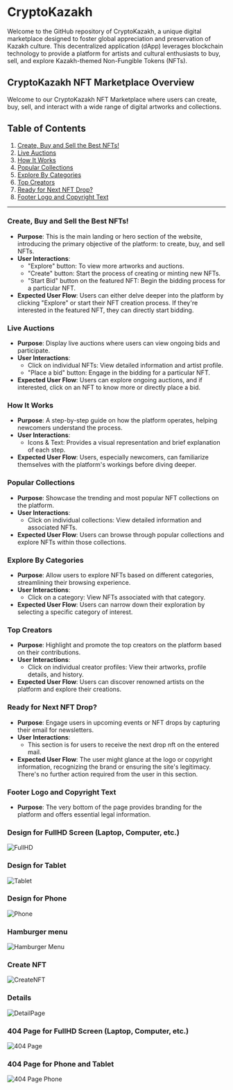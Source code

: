 # CryptoKazakh
Welcome to the GitHub repository of CryptoKazakh, a unique digital marketplace designed to foster global appreciation and preservation of Kazakh culture. This decentralized application (dApp) leverages blockchain technology to provide a platform for artists and cultural enthusiasts to buy, sell, and explore Kazakh-themed Non-Fungible Tokens (NFTs).

## CryptoKazakh NFT Marketplace Overview

Welcome to our CryptoKazakh NFT Marketplace where users can create, buy, sell, and interact with a wide range of digital artworks and collections.

## Table of Contents
1. [Create, Buy and Sell the Best NFTs!](#create-buy-and-sell-the-best-nfts)
2. [Live Auctions](#live-auctions)
3. [How It Works](#how-it-works)
4. [Popular Collections](#popular-collections)
5. [Explore By Categories](#explore-by-categories)
6. [Top Creators](#top-creators)
7. [Ready for Next NFT Drop?](#ready-for-next-nft-drop)
8. [Footer Logo and Copyright Text](#footer-logo-and-copyright-text)

---

### Create, Buy and Sell the Best NFTs!
- **Purpose**: This is the main landing or hero section of the website, introducing the primary objective of the platform: to create, buy, and sell NFTs.
- **User Interactions**: 
  - "Explore" button: To view more artworks and auctions.
  - "Create" button: Start the process of creating or minting new NFTs.
  - "Start Bid" button on the featured NFT: Begin the bidding process for a particular NFT.
- **Expected User Flow**: Users can either delve deeper into the platform by clicking "Explore" or start their NFT creation process. If they're interested in the featured NFT, they can directly start bidding.

### Live Auctions
- **Purpose**: Display live auctions where users can view ongoing bids and participate.
- **User Interactions**: 
  - Click on individual NFTs: View detailed information and artist profile.
  - "Place a bid" button: Engage in the bidding for a particular NFT.
- **Expected User Flow**: Users can explore ongoing auctions, and if interested, click on an NFT to know more or directly place a bid.

### How It Works
- **Purpose**: A step-by-step guide on how the platform operates, helping newcomers understand the process.
- **User Interactions**: 
  - Icons & Text: Provides a visual representation and brief explanation of each step.
- **Expected User Flow**: Users, especially newcomers, can familiarize themselves with the platform's workings before diving deeper.

### Popular Collections
- **Purpose**: Showcase the trending and most popular NFT collections on the platform.
- **User Interactions**: 
  - Click on individual collections: View detailed information and associated NFTs.
- **Expected User Flow**: Users can browse through popular collections and explore NFTs within those collections.

### Explore By Categories
- **Purpose**: Allow users to explore NFTs based on different categories, streamlining their browsing experience.
- **User Interactions**: 
  - Click on a category: View NFTs associated with that category.
- **Expected User Flow**: Users can narrow down their exploration by selecting a specific category of interest.

### Top Creators
- **Purpose**: Highlight and promote the top creators on the platform based on their contributions.
- **User Interactions**: 
  - Click on individual creator profiles: View their artworks, profile details, and history.
- **Expected User Flow**: Users can discover renowned artists on the platform and explore their creations.

### Ready for Next NFT Drop?
- **Purpose**: Engage users in upcoming events or NFT drops by capturing their email for newsletters.
- **User Interactions**: 
  - This section is for users to receive the next drop nft on the entered mail.
- **Expected User Flow**: The user might glance at the logo or copyright information, recognizing the brand or ensuring the site's legitimacy. There's no further action required from the user in this section.

### Footer Logo and Copyright Text
- **Purpose**: The very bottom of the page provides branding for the platform and offers essential legal information.

### Design for FullHD Screen (Laptop, Computer, etc.)
![FullHD](https://github.com/aBacoding/CryptoKazakh/assets/97093590/e0ea8e6c-7124-4872-9513-79c0aa597685)

### Design for Tablet
![Tablet](https://github.com/aBacoding/CryptoKazakh/assets/97093590/c8e0413e-5d5d-47a1-b861-cbf43a2e4bf6)

### Design for Phone
![Phone](https://github.com/aBacoding/CryptoKazakh/assets/97093590/34991253-dd59-4977-8a05-7cf7d9c56c64)

### Hamburger menu
![Hamburger Menu](https://github.com/aBacoding/CryptoKazakh/assets/97093590/437029d4-db40-461f-a76b-28a42e31ec3f)

### Create NFT
![CreateNFT](https://github.com/aBacoding/CryptoKazakh/assets/97093590/2751a6e7-8f36-405a-a11f-8a4a1f8f8154)

### Details
![DetailPage](https://github.com/aBacoding/CryptoKazakh/assets/97093590/818ad0ad-3348-44b7-8e10-5a944fb14e38)

### 404 Page for FullHD Screen (Laptop, Computer, etc.)
![404 Page](https://github.com/aBacoding/CryptoKazakh/assets/97093590/b496bbb6-c0b5-4ff2-88d3-6e1165280444)

### 404 Page for Phone and Tablet
![404 Page Phone](https://github.com/aBacoding/CryptoKazakh/assets/97093590/52433964-646f-4f94-815c-9dd2aaf4328c)
